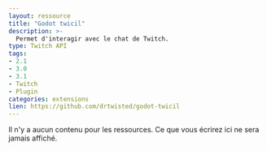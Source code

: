 ```yaml
---
layout: ressource
title: "Godot twicil"
description: >-
  Permet d'interagir avec le chat de Twitch.
type: Twitch API
tags:
- 2.1
- 3.0
- 3.1
- Twitch
- Plugin
categories: extensions
lien: https://github.com/drtwisted/godot-twicil
---
```


Il n'y a aucun contenu pour les ressources.
Ce que vous écrirez ici ne sera jamais affiché.
